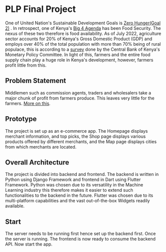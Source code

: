 # PLP Final Project

One of United Nation&#39;s Sustainable Development Goals is [Zero Hunger(Goal 2)](https://www.un.org/sustainabledevelopment/hunger/  "Zero Hunger(Goal 2)") . In retrospect, one of Kenya&#39;s [Big 4 Agenda](https://monitoring.planning.go.ke/wp-content/uploads/2020/10/Big-Four-Agenda-Report-2018_19.pdf "Big 4 Agenda") has been Food Security. The nexus of these two therefore is food availability. As of July 2022, agriculture sector accounts for 20% of Kenya&#39;s Gross Domestic Product (GDP) and employs over 40% of the total population with more than 70% being of rural populace, this is according to a [survey](https://www.centralbank.go.ke/2022/07/29/mpc-agriculture-survey-july-2022/#:~:text=The%20agriculture%20sector%20continues%20to,percent%20of%20the%20rural%20populace. "survey") done by the Central Bank of Kenya&#39;s Monetary Policy Committee. In light of this, farmers and the entire food supply chain play a huge role in Kenya&#39;s development, however, farmers profit little from this.

## Problem Statement
Middlemen such as commission agents, traders and wholesalers take a major chunk of profit from farmers produce. This leaves very little for the farmers. [More on this](https://www.standardmedia.co.ke/the-standard/article/2001256300/farmers-warned-against-middlemen "More on this").

## Prototype
The project is set up as an e-commerce app. The Homepage displays merchant information, and top picks, the Shop page displays various products offered by different merchants, and the Map page displays cities from which merchants are located.

## Overall Architecture
The project is divided into backend and frontend. The backend is written in Python using Django Framework and frontend in Dart using Flutter Framework.
Python was chosen due to its versatility in the Machine Learning industry this therefore makes it easier to extend such functionalities to the backend in the future.
Flutter was chosen due to its multi-platform capabilities and the vast out-of-the-box Widgets readily available.

## Start
The server needs to be running first hence set up the backend first.
Once the server is running. The frontend is now ready to consume the backend API. Now start the app.



